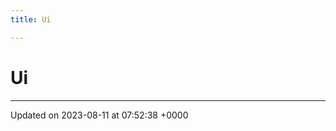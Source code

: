```yaml
---
title: Ui

---
```


# Ui








-------------------------------

Updated on 2023-08-11 at 07:52:38 +0000